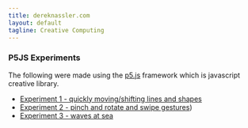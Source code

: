 ```yaml
---
title: dereknassler.com
layout: default
tagline: Creative Computing
---
```

### P5JS Experiments
The following were made using the [p5.js](http://p5js.org) framework which is javascript creative library.

  * [Experiment 1 - quickly moving/shifting lines and shapes]({{site.url}}/p5/exp3d/index.html)
  * [Experiment 2 - pinch and rotate and swipe gestures]({{site.url}}/p5/exp4/index.html))
  * [Experiment 3 - waves at sea]({{site.url}}/p5/graphics-exp/expWave1/index.html)
